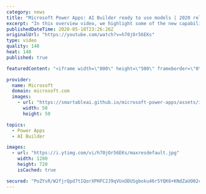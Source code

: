 ```yaml
---
category: news
title: "Microsoft Power Apps: AI Builder ready to use models | 2020 release wave 1 overview"
excerpt: "In this overview video, we highlight some of the new capabilities included in the latest update to Microsoft Power Apps, AI Builder ready to use models.     Here are the capabilities covered:   • Entity extraction helps you by identifying and extracting people, dates, places, locations, etc. from text"
publishedDateTime: 2020-05-18T23:26:26Z
originalUrl: "https://youtube.com/watch?v=h70jOr56EKs"
type: video
quality: 148
heat: 148
published: true

featuredContent: "<iframe width=\"800\" height=\"500\" frameborder=\"0\" src=\"https://www.youtube.com/embed/h70jOr56EKs\" allow=\"accelerometer; autoplay; encrypted-media; gyroscope; picture-in-picture\" allowfullscreen></iframe>"

provider:
  name: Microsoft
  domain: microsoft.com
  images:
    - url: "https://smartableai.github.io/microsoft-power-apps/assets/images/organizations/microsoft.com-50x50.jpg"
      width: 50
      height: 50

topics:
  - Power Apps
  - AI Builder

images:
  - url: "https://i.ytimg.com/vi/h70jOr56EKs/maxresdefault.jpg"
    width: 1280
    height: 720
    isCached: true

secured: "PoZYsR/W2fjrQpd7tIQorXPHFC2J9qVUxODUSgboku46r5YQK6+KNdZaUO02c7AJhP7I+LXvWQ6dBLgVyJhG+bdUJvy1AycLTmhRNkCMd9dIAqf0gsQKaI9xfZy3zfTHWb+7MN5BQGzZ3QnlT0nYGotGKkAZjZ8MAlyeCihj9Viv0t3lmoC+dQ61ttr+oHeUG7G8xzBKGmqyE4QMH08rnGat7X1rjQcCHhV/KVgQZKOZifVBe/md41ofgBr4gkrm0IBnjb8tUfX867SOietRP9jIDfGnM0iSlyQ3RaQe+Wm0aPV7vdZXq5Lt4wp+GosaQbG6cozU8hdgtAEbwCvtHMGdhOxpINRWexsUpf+THnZmNQ7rJA2mdV5dJjMDg0fVdLf5y2cGMstKqWEj1nghzErkL7G8pDhfNQCRn+QCFaEYqTDptCb7vJ/vQHmIT9lq;SvMT4u9AuSkHsv6lhxvtmA=="
---
```


